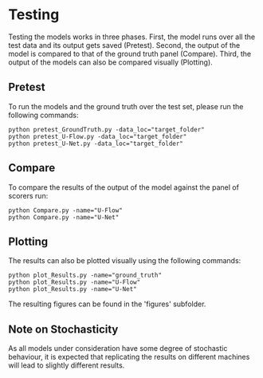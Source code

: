 # Testing
Testing the models works in three phases. First, the model runs over all the test data and its output gets saved (Pretest).
Second, the output of the model is compared to that of the ground truth panel (Compare).
Third, the output of the models can also be compared visually (Plotting).

## Pretest
To run the models and the ground truth over the test set, please run the following commands:
```
python pretest_GroundTruth.py -data_loc="target_folder"
python pretest_U-Flow.py -data_loc="target_folder"
python pretest_U-Net.py -data_loc="target_folder"
```

## Compare
To compare the results of the output of the model against the panel of scorers run:
```
python Compare.py -name="U-Flow"
python Compare.py -name="U-Net"
```

## Plotting
The results can also be plotted visually using the following commands:
```
python plot_Results.py -name="ground_truth"
python plot_Results.py -name="U-Flow"
python plot_Results.py -name="U-Net"
```
The resulting figures can be found in the 'figures' subfolder.

## Note on Stochasticity
As all models under consideration have some degree of stochastic behaviour, it is expected that replicating the results on different machines will lead to slightly different results. 